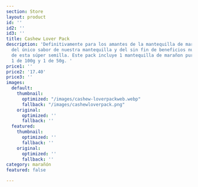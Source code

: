 ```yaml
---
section: Store
layout: product
id: ''
id2: ''
id3: ''
title: Cashew Lover Pack
description: 'Definitivamente para los amantes de la mantequilla de marañón. Disfrutá
  del único sabor de nuestra mantequilla y del sin fin de beneficios nutricionales
  de esta súper semilla. Este pack incluye 1 mantequilla de marañon pura de 265g,
  1 de 100g y 1 de 50g. '
price1: ''
price2: '17.40'
price3: ''
images:
  default:
    thumbnail:
      optimized: "/images/cashew-loverpackweb.webp"
      fallback: "/images/cashewloverpack.png"
    original:
      optimized: ''
      fallback: ''
  featured:
    thumbnail:
      optimized: ''
      fallback: ''
    original:
      optimized: ''
      fallback: ''
category: marañón
featured: false

---
```

